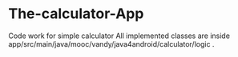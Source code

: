 # The-calculator-App
Code work for simple calculator
All implemented classes are inside app/src/main/java/mooc/vandy/java4android/calculator/logic .

